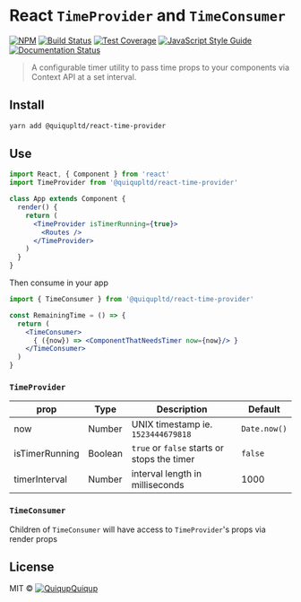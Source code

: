 # React `TimeProvider` and `TimeConsumer`

[![NPM](https://img.shields.io/npm/v/@quiqupltd/react-time-provider.svg)](https://www.npmjs.com/package/@quiqupltd/react-time-provider) [![Build Status](https://travis-ci.org/QuiqUpLTD/react-time-provider.svg?branch=master)](https://travis-ci.org/QuiqUpLTD/react-time-provider) [![Test Coverage](https://api.codeclimate.com/v1/badges/301c8cb1b6ac4cad774e/test_coverage)](https://codeclimate.com/github/QuiqUpLTD/react-time-provider/test_coverage) [![JavaScript Style Guide](https://img.shields.io/badge/code_style-standard-brightgreen.svg)](https://standardjs.com) [![Documentation Status](https://readthedocs.org/projects/react-time-provider/badge/?version=latest)](http://react-time-provider.readthedocs.io/en/latest/?badge=latest)

> A configurable timer utility to pass time props to your components via Context API at a set interval.

## Install

```bash
yarn add @quiqupltd/react-time-provider
```

## Use
```jsx
import React, { Component } from 'react'
import TimeProvider from '@quiqupltd/react-time-provider'

class App extends Component {
  render() {
    return (
      <TimeProvider isTimerRunning={true}>
        <Routes />
      </TimeProvider>
    )
  }
}
```
Then consume in your app
```jsx
import { TimeConsumer } from '@quiqupltd/react-time-provider'

const RemainingTime = () => {
  return (
    <TimeConsumer>
      { ({now}) => <ComponentThatNeedsTimer now={now}/> }
    </TimeConsumer>
  )
}
```

### `TimeProvider`

| prop  | Type | Description | Default |
| ------------- | ------------- |------------- |------------- |
| now | Number | UNIX timestamp ie. `1523444679818` | `Date.now()` |
| isTimerRunning | Boolean | `true` or `false` starts or stops the timer | `false` |
| timerInterval | Number | interval length in milliseconds | 1000 |

### `TimeConsumer`

Children of `TimeConsumer` will have access to `TimeProvider`'s props via render props


## License

MIT © [![Quiqup](https://avatars3.githubusercontent.com/u/7002399?s=16)Quiqup](https://github.com/QuiqUpLTD)